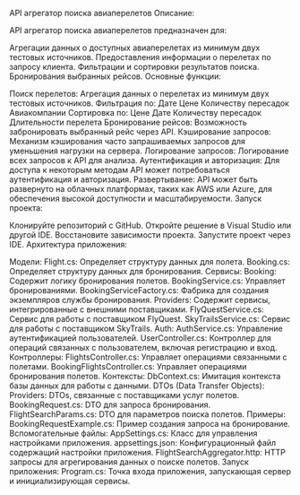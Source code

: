 API агрегатор поиска авиаперелетов
Описание:

API агрегатор поиска авиаперелетов предназначен для:

Агрегации данных о доступных авиаперелетах из минимум двух тестовых источников.
Предоставления информации о перелетах по запросу клиента.
Фильтрации и сортировки результатов поиска.
Бронирования выбранных рейсов.
Основные функции:

Поиск перелетов:
Агрегация данных о перелетах из минимум двух тестовых источников.
Фильтрация по:
Дате
Цене
Количеству пересадок
Авиакомпании
Сортировка по:
Цене
Дате
Количеству пересадок
Длительности перелета
Бронирование рейсов:
Возможность забронировать выбранный рейс через API.
Кэширование запросов:
Механизм кэширования часто запрашиваемых запросов для уменьшения нагрузки на сервера.
Логирование запросов:
Логирование всех запросов к API для анализа.
Аутентификация и авторизация:
Для доступа к некоторым методам API может потребоваться аутентификация и авторизация.
Развертывание:
API может быть развернуто на облачных платформах, таких как AWS или Azure, для обеспечения высокой доступности и масштабируемости.
Запуск проекта:

Клонируйте репозиторий с GitHub.
Откройте решение в Visual Studio или другой IDE.
Восстановите зависимости проекта.
Запустите проект через IDE.
Архитектура приложения:

Модели:
Flight.cs: Определяет структуру данных для полета.
Booking.cs: Определяет структуру данных для бронирования.
Сервисы:
Booking: Содержит логику бронирования полетов.
BookingService.cs: Управляет бронированиями.
BookingServiceFactory.cs: Фабрика для создания экземпляров службы бронирования.
Providers: Содержит сервисы, интегрированные с внешними поставщиками.
FlyQuestService.cs: Сервис для работы с поставщиком FlyQuest.
SkyTrailsService.cs: Сервис для работы с поставщиком SkyTrails.
Auth:
AuthService.cs: Управление аутентификацией пользователей.
UserController.cs: Контроллер для операций связанных с пользователем, включая регистрацию и вход.
Контроллеры:
FlightsController.cs: Управляет операциями связанными с полетами.
BookingFlightsController.cs: Управляет операциями бронирования полетов.
Контексты:
DbContext.cs: Имитация контекста базы данных для работы с данными.
DTOs (Data Transfer Objects):
Providers: DTOs, связанные с поставщиками услуг полетов.
BookingRequest.cs: DTO для запроса бронирования.
FlightSearchParams.cs: DTO для параметров поиска полетов.
Примеры:
BookingRequestExample.cs: Пример создания запроса на бронирование.
Вспомогательные файлы:
AppSettings.cs: Класс для управления настройками приложения.
appsettings.json: Конфигурационный файл содержащий настройки приложения.
FlightSearchAggregator.http: HTTP запросы для агрегирования данных о поиске полетов.
Запуск приложения:
Program.cs: Точка входа приложения, запускающая сервер и инициализирующая сервисы.
